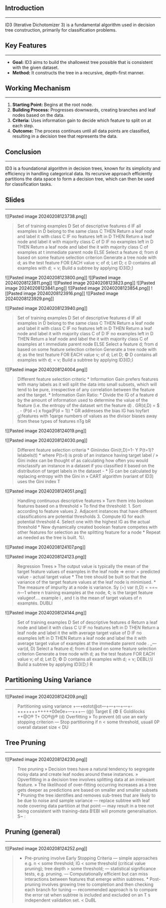## Introduction
---
ID3 (Iterative Dichotomizer 3) is a fundamental algorithm used in decision tree construction, primarily for classification problems.

## Key Features
---
- **Goal:** ID3 aims to build the shallowest tree possible that is consistent with the given dataset.
- **Method:** It constructs the tree in a recursive, depth-first manner.

## Working Mechanism
---
1. **Starting Point:** Begins at the root node.
2. **Building Process:** Progresses downwards, creating branches and leaf nodes based on the data.
3. **Criteria:** Uses information gain to decide which feature to split on at each step.
4. **Outcome:** The process continues until all data points are classified, resulting in a decision tree that represents the data.

## Conclusion
---
ID3 is a foundational algorithm in decision trees, known for its simplicity and efficiency in handling categorical data. Its recursive approach efficiently partitions the data space to form a decision tree, which can then be used for classification tasks.

## Slides
---
![[Pasted image 20240208123738.png]]
> Set of training examples D Set of descriptive features d IF all examples in D belong to the same class C THEN Return a leaf node and label it with class C IF no features left in D THEN Return a leaf node and label it with majority class C of D IF no examples left in D THEN Return a leaf node and label the it with majority class C of examples at t immediate parent node ELSE Select a feature d; from d based on some feature selection criterion Generate a tree node with d; as the test feature FOR EACH value v; of d; Let D; c D contains all examples with d; = v; Build a subtree by applying ID3(D;)

![[Pasted image 20240208123800.png]]
![[Pasted image 20240208123811.png]]
![[Pasted image 20240208123823.png]]
![[Pasted image 20240208123841.png]]
![[Pasted image 20240208123854.png]]
![[Pasted image 20240208123916.png]]
![[Pasted image 20240208123929.png]]

![[Pasted image 20240208123940.png]]
> Set of training examples D Set of descriptive features d IF all examples in D belong to the same class C THEN Return a leaf node and label it with class C IF no features left in D THEN Return a leaf node and label it with majority class C of D IF no examples left in D THEN Return a leaf node and label the it with majority class C of examples at t immediate parent node ELSE Select a feature d; from d based on some feature selection criterion Generate a tree node with d; as the test feature FOR EACH value v; of d; Let D; © D contains all examples with d; = v; Build a subtree by applying ID3(D;)

![[Pasted image 20240208124004.png]]
> Different feature selection criteric * Information Gain prefers features with many labels as it will split the data into small subsets, which will tend to be pure, irrespective of any correlation between the feature and the target. * Information Gain Ratio: * Divide the IG of a feature d by the amount of information used to determine the value of the feature (i.e. the entropy of the dataset wrt the feature d) . GR(d,D) = $ . - (P(d =) x foga(P(d = 1)) * GR addresses the bias IG has toyfart g)features with 1qarge numbers of values as the divisor biases away from these types of features nTg bR

![[Pasted image 20240208124019.png]]

![[Pasted image 20240208124030.png]]
> Different feature selection criteria * Giniindex Gini(t,D)=1- Y P(t=1)? lelabels(t) * where P(t=I) is prob of an instance having target label / » Gini index can be thought of as calculating how often you would misclassify an instance in a dataset if you classified it based on the distribution of target labels in the dataset - * |G can be calculated by replacing entropy with the Gini in » CART algorithm (variant of ID3) uses the Gini index T

![[Pasted image 20240208124051.png]]
 >Handling continuous descriptive features » Turn them into boolean features based on a threshold » To find the threshold: 1. Sort according to feature values 2. Adjacent instances that have different classifications are potential thresholds 3. Compute IG for each potential threshold 4. Select one with the highest IG as the actual threshold * New dynamically created boolean feature competes with other features for selection as the splitting feature for a node * Repeat as needed as the tree is built. %\
 
 ![[Pasted image 20240208124107.png]]

![[Pasted image 20240208124123.png]]
> Regression Trees » The output value is typically the mean of the target feature values of examples in the leaf node => error = predicted value - actual target value * The tree should be built so that the variance of the target feature values at the leaf node is minimised. * The measure of impurity at a node is variance. Sy (=) var (t,D) = ==~ n—1 where n training examples at the node, ¢; is the target feature valugeof.... example i , and t is the mean of target values of n examptés. DUBLI

![[Pasted image 20240208124144.png]]
> Set of training examples D Set of descriptive features d Return a leaf node and label it with class C U IF no features left in D THEN Return a leaf node and label it the with average target value of D IF no examples left in D THEN Return a leaf node and label the it with average target value of examples at the immediate parent node . _— var(d, D) Select a feature d; from d based on some feature selection criterion Generate a tree node with d; as the test feature FOR EACH value v; of d; Let D; © D contains all examples with d; = v; DEBLl;\I Build a subtree by applying ID3(D;) R

## Partitioning Using Variance
---
![[Pasted image 20240208124209.png]]
> Partitioning using variance +—+eotot@ot—+—+—+—+-++++++++++++00e0e+—+++— (@) Target E (© E Goldilocks ++@O® T+ OO®@® (d) Overfitting » To prevent (d) use an early stopping criterion — Stop partitioning if n < some threshold, usuall 0P overall dataset size < DU

## Tree Pruning
---
![[Pasted image 20240208124230.png]]
> Tree pruning » Decision trees have a natural tendency to segregate noisy data and create leaf nodes around these instances. » Opverfitting in a decision tree involves splitting data at an irrelevant feature. » The likelihood of over-fitting occurring increases as a tree gets deeper as predictions are based on smaller and smaller subsets * Pruning the tree identifies and removes sub-trees that are likely to be due to noise and sample variance — replace subtree with leaf node covering data partition at that point — may result in a tree not being consistent with training-data B‘EBI will promote generalisation. S~ :

## Pruning (general)
---
![[Pasted image 20240208124252.png]]
> * Pre-pruning involve Early Stopping Criteria — simple approaches e.g. n < some threshold; IG < some threshold (critical value pruning); tree depth > some threshold; — statistical significance tests, e.g. pruning. — Computationally efficient but can miss interactions between features that emerge within subtrees. * Post-pruning involves growing tree to completion and then checking each branch for tuning — recommended approach is to compare the error rat when subtree is included and excluded on an T s independent validation set. < DuBL